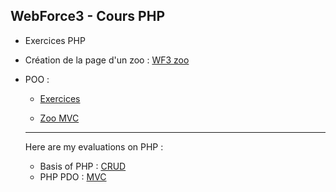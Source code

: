## WebForce3 - Cours PHP


- Exercices PHP
  
- Création de la page d'un zoo :
[WF3 zoo](https://github.com/mgandrille/wf3zoo)

- POO : 

  * [Exercices](POO/exercices.php)

  * [Zoo MVC](https://github.com/mgandrille/wf3zooMVC)
  
  ---
  
  Here are my evaluations on PHP :
  
  - Basis of PHP : [CRUD](https://github.com/mgandrille/wf3PHPevaluation3)
  - PHP PDO : [MVC](https://github.com/mgandrille/wf3PHPevaluation4)
